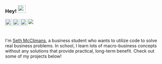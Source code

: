 ### Hey! <img src="https://media.giphy.com/media/hvRJCLFzcasrR4ia7z/giphy.gif" width="25px">

<a href="https://twitter.com/seth_mcc">
  <img align="left" alt="Seth McClimans | Twitter" width="22px" src="https://raw.githubusercontent.com/peterthehan/peterthehan/master/assets/twitter.svg" />
</a>
<a href="https://www.linkedin.com/in/seth-mcclimans/">
  <img align="left" alt="Seth's LinkedIn" width="22px" src="https://raw.githubusercontent.com/peterthehan/peterthehan/master/assets/linkedin.svg" />
</a>
<a href="https://open.spotify.com/user/31p3syrdn7ahorhviodokzype5xq">
  <img align="left" alt="Seth's Spotify" width="22px" src="https://raw.githubusercontent.com/peterthehan/peterthehan/master/assets/spotify.svg" />
</a>

![](https://visitor-badge.glitch.me/badge?page_id=seth-mc.seth_mc)

<br />

I'm [Seth McClimans](https://sethmcclimans.net/), a business student who wants to utilize code to solve real business problems. In school, I learn lots of macro-business concepts without any solutions that provide practical, long-term benefit. Check out some of my projects below!

